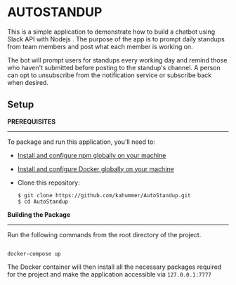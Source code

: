 AUTOSTANDUP
===========


This is a simple application to demonstrate how to build a chatbot using Slack API with Nodejs . 
The purpose of the app is to prompt daily standups from team members and post what each member is working on.

The bot will prompt users for standups every working day and remind those who haven't submitted before posting to the standup's channel. 
A person can opt to unsubscribe from the notification service or subscribe back when desired.

Setup
-----

**PREREQUISITES**

------------------------------------------------------------------------

To package and run this application, you'll need to:


* [Install and configure npm globally on your machine](https://docs.npmjs.com/downloading-and-installing-node-js-and-npm)
* [Install and configure Docker globally on your machine](https://docs.docker.com/compose/install/)
* Clone this repository:

      $ git clone https://github.com/kahummer/AutoStandup.git
      $ cd AutoStandup



**Building the Package**

------------------------------------------------------------------------

Run the following commands from the root directory of the project.

```

docker-compose up

```

The Docker container will then install all the necessary packages required for the project and make the application accessible via `127.0.0.1:7777`
